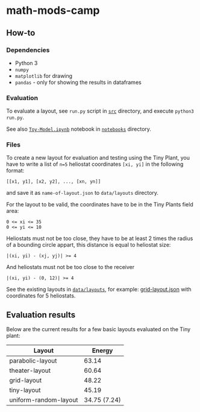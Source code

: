 # math-mods-camp

## How-to

### Dependencies

* Python 3
* `numpy`
* `matplotlib` for drawing
* `pandas` - only for showing the results in dataframes

### Evaluation
To evaluate a layout, see `run.py` script in [`src`](https://github.com/markolalovic/math-mods-camp/tree/main/src) directory, and execute `python3 run.py`.

See also [`Toy-Model.ipynb`](https://github.com/markolalovic/math-mods-camp/blob/main/notebooks/Toy-Model.ipynb) notebook in [`notebooks`](https://github.com/markolalovic/math-mods-camp/tree/main/notebooks) directory.

### Files
To create a new layout for evaluation and testing using the Tiny Plant, you have to write a list of `n=5` heliostat coordinates `[xi, yi]` in the following format:

`[[x1, y1], [x2, y2], ..., [xn, yn]]`

and save it as `name-of-layout.json` to `data/layouts` directory.

For the layout to be valid, the coordinates have to be in the Tiny Plants field area:
```
0 <= xi <= 35
0 <= yi <= 10
```

Heliostats must not be too close, they have to be at least 2 times the radius of a bounding circle appart, this distance is equal to heliostat size:

```
|(xi, yi) - (xj, yj)| >= 4
```

And heliostats must not be too close to the receiver
```
|(xi, yi) - (0, 12)| >= 4
```

See the existing layouts in [`data/layouts`](https://github.com/markolalovic/math-mods-camp/tree/main/data/layouts), for example: [grid-layout.json](https://raw.githubusercontent.com/markolalovic/math-mods-camp/main/data/layouts/grid-layout.json) with coordinates for 5 heliostats.

## Evaluation results

Below are the current results for a few basic layouts evaluated on the Tiny plant:

|         Layout         |    Energy  |
|-------------------------|---------------|
| parabolic-layout | 63.14 |
| theater-layout   | 60.64 |
| grid-layout | 48.22 |
| tiny-layout | 45.19 |
| uniform-random-layout | 34.75 (7.24) |
